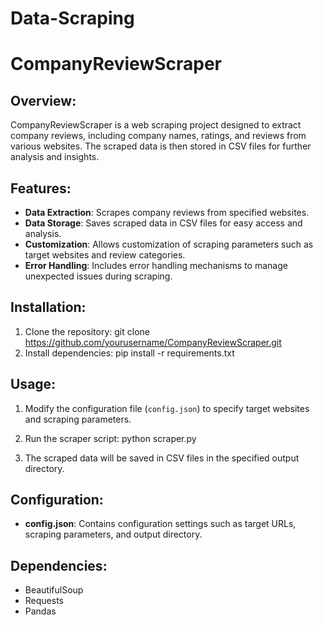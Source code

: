 # Data-Scraping
# CompanyReviewScraper

## Overview:
CompanyReviewScraper is a web scraping project designed to extract company reviews, including company names, ratings, and reviews from various websites. The scraped data is then stored in CSV files for further analysis and insights.

## Features:
- **Data Extraction**: Scrapes company reviews from specified websites.
- **Data Storage**: Saves scraped data in CSV files for easy access and analysis.
- **Customization**: Allows customization of scraping parameters such as target websites and review categories.
- **Error Handling**: Includes error handling mechanisms to manage unexpected issues during scraping.

## Installation:
1. Clone the repository: git clone https://github.com/yourusername/CompanyReviewScraper.git
2. Install dependencies: pip install -r requirements.txt

## Usage:
1. Modify the configuration file (`config.json`) to specify target websites and scraping parameters.
2. Run the scraper script: python scraper.py

3. The scraped data will be saved in CSV files in the specified output directory.

## Configuration:
- **config.json**: Contains configuration settings such as target URLs, scraping parameters, and output directory.

## Dependencies:
- BeautifulSoup
- Requests
- Pandas


